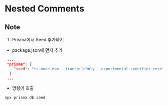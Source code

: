# Nested Comments

## Note

1. Prisma에서 Seed 추가하기

- package.json에 먼저 추가

```json
 ...
 "prisma": {
    "seed": "ts-node-esm --transpileOnly --experimental-specifier-resolution=node prisma/seed.ts"
  }
 ...
```

- 명령어 호출

```sh
npx prisma db seed
```
